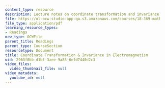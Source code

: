```yaml
---
content_type: resource
description: Lecture notes on coordinate transformation and invariance in electromagnetism.
file: https://ol-ocw-studio-app-qa.s3.amazonaws.com/courses/18-369-mathematical-methods-in-nanophotonics-spring-2008/2963f0bbd1bf3aee9a836efd7440d2c3_coord_transf.pdf
file_type: application/pdf
learning_resource_types:
- Readings
ocw_type: OCWFile
parent_title: Readings
parent_type: CourseSection
resourcetype: Document
title: Coordinate Transformation & Invariance in Electromagnetism
uid: 2963f0bb-d1bf-3aee-9a83-6efd7440d2c3
video_files:
  video_thumbnail_file: null
video_metadata:
  youtube_id: null
---
```

